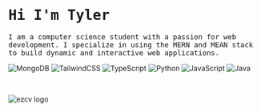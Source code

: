 <h1 style="text-align: start;">
    <samp> Hi I'm Tyler </samp>
</h1>
<p style="text-align: start;">
    <samp>
        I am a computer science student with a passion for web development. I specialize in using the MERN and MEAN stack to build dynamic and interactive web applications.
    </samp>
 </p>

<p align="start">

![MongoDB](https://img.shields.io/badge/MongoDB-%234ea94b.svg?style=for-the-badge&logo=mongodb&logoColor=white)
![TailwindCSS](https://img.shields.io/badge/tailwindcss-%2338B2AC.svg?style=for-the-badge&logo=tailwind-css&logoColor=white)
![TypeScript](https://img.shields.io/badge/typescript-%23007ACC.svg?style=for-the-badge&logo=typescript&logoColor=white)
![Python](https://img.shields.io/badge/python-3670A0?style=for-the-badge&logo=python&logoColor=ffdd54)
![JavaScript](https://img.shields.io/badge/javascript-%23323330.svg?style=for-the-badge&logo=javascript&logoColor=%23F7DF1E)
![Java](https://img.shields.io/badge/java-%23ED8B00.svg?style=for-the-badge&logo=java&logoColor=white)
</p>
<br>
<p align="center">


![ezcv logo](https://raw.githubusercontent.com/vader-7/vader-7/main/.github/563d6b3cfc1947b6ab8c8277d8269cde.png)

</p>
<!---
Vader-7/Vader-7 is a ✨ special ✨ repository because its `README.md` (this file) appears on your GitHub profile.
You can click the Preview link to take a look at your changes.
--->
